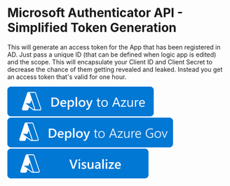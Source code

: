 # Microsoft Authenticator API - Simplified Token Generation
This will generate an access token for the App that has been registered in AD. Just pass a unique ID (that can be defined when logic app is edited) and the scope. This will encapsulate your Client ID and Client Secret to decrease the chance of them getting revealed and leaked. Instead you get an access token that's valid for one hour.


[![Deploy To Azure](https://raw.githubusercontent.com/Azure/azure-quickstart-templates/master/1-CONTRIBUTION-GUIDE/images/deploytoazure.svg?sanitize=true)](https://portal.azure.com/#create/Microsoft.Template/uri/https%3A%2F%2Fraw.githubusercontent.com%2Fdhruvjain92%2Fmicrosoft-soc%2Fmain%2FlogicApps%2FMicrosoft%2520Authentication%2520API%2FazureDeploy.json)
[![Deploy To Azure US Gov](https://raw.githubusercontent.com/Azure/azure-quickstart-templates/master/1-CONTRIBUTION-GUIDE/images/deploytoazuregov.svg?sanitize=true)](https://portal.azure.us/#create/Microsoft.Template/uri/https%3A%2F%2Fraw.githubusercontent.com%2Fdhruvjain92%2Fmicrosoft-soc%2Fmain%2FlogicApps%2FMicrosoft%2520Authentication%2520API%2FazureDeploy.json)
[![Visualize](https://raw.githubusercontent.com/Azure/azure-quickstart-templates/master/1-CONTRIBUTION-GUIDE/images/visualizebutton.svg?sanitize=true)](http://armviz.io/#/?load=https%3A%2F%2Fraw.githubusercontent.com%2Fdhruvjain92%2Fmicrosoft-soc%2Fmain%2FlogicApps%2FMicrosoft%2520Authentication%2520API%2FazureDeploy.json)
